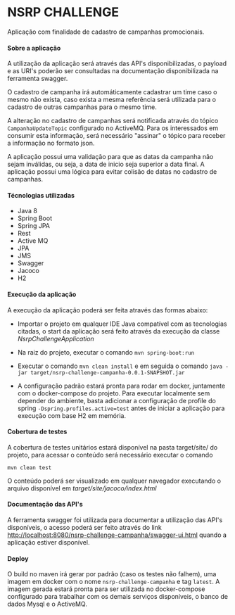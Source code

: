 # NSRP CHALLENGE

Aplicação com finalidade de cadastro de campanhas promocionais.

#### Sobre a aplicação

A utilização da aplicação será através das API's disponibilizadas, o payload e as URI's poderão ser consultadas na documentação
disponibilizada na ferramenta swagger.

O cadastro de campanha irá automáticamente cadastrar um time caso o mesmo não exista, caso exista a mesma referência será 
utilizada para o cadastro de outras campanhas para o mesmo time. 

A alteração no cadastro de campanhas será notificada através do tópico ``CampanhaUpdateTopic`` configurado no ActiveMQ. 
Para os interessados em consumir esta informação, será necessário "assinar" o tópico para receber a informação
no formato json.

A aplicação possui uma validação para que as datas da campanha não sejam inválidas, ou seja, a data de inicio seja superior
a data final. A aplicação possui uma lógica para evitar colisão de datas no cadastro de campanhas.

#### Técnologias utilizadas

* Java 8
* Spring Boot
* Spring JPA
* Rest
* Active MQ
* JPA
* JMS
* Swagger
* Jacoco
* H2

#### Execução da aplicação

A execução da aplicação poderá ser feita através das formas abaixo: 

* Importar o projeto em qualquer IDE Java compatível com as tecnologias citadas, o start
  da aplicação será feito através da execução da classe _NsrpChallengeApplication_

* Na raiz do projeto, executar o comando `mvn spring-boot:run`

* Executar o comando `mvn clean install` e em seguida o comando `java -jar target/nsrp-challenge-campanha-0.0.1-SNAPSHOT.jar`

* A configuração padrão estará pronta para rodar em docker, juntamente com o docker-compose do projeto.
Para executar localmente sem depender do ambiente, basta adicionar a configuração de profile do spring `-Dspring.profiles.active=test`
antes de iniciar a aplicação para execução com base H2 em memória.

#### Cobertura de testes

A cobertura de testes unitários estará disponível na pasta target/site/ do projeto, para acessar o conteúdo será necessário
executar o comando

`mvn clean test`

O conteúdo poderá ser visualizado em qualquer navegador executando o arquivo disponível em _target/site/jacoco/index.html_

#### Documentação das API's

A ferramenta swagger foi utilizada para documentar a utilização das API's disponíveis, o acesso poderá ser feito através
do link [http://localhost:8080/nsrp-challenge-campanha/swagger-ui.html](http://localhost:8080/nsrp-challenge-campanha/swagger-ui.html)  quando a aplicação
estiver disponível.

#### Deploy

O build no maven irá gerar por padrão (caso os testes não falhem), uma imagem em docker com o nome `nsrp-challenge-campanha`
e tag `latest`. A imagem gerada estará pronta para ser utilizada no docker-compose configurado para trabalhar com os 
demais serviços disponíveis, o banco de dados Mysql e o ActiveMQ.



